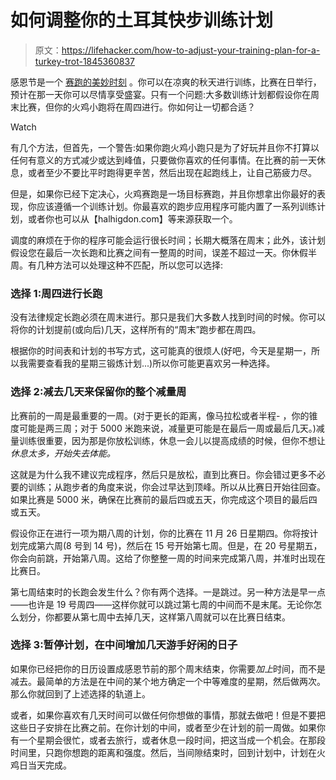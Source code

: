 # 如何调整你的土耳其快步训练计划

> 原文：<https://lifehacker.com/how-to-adjust-your-training-plan-for-a-turkey-trot-1845360837>

感恩节是一个 [赛跑的美妙时刻](https://lifehacker.com/introducing-the-turkey-trot-throwdown-let-s-run-togeth-1787445111) 。你可以在凉爽的秋天进行训练，比赛在日举行，预计在那一天你可以尽情享受盛宴。只有一个问题:大多数训练计划都假设你在周末比赛，但你的火鸡小跑将在周四进行。你如何让一切都合适？

Watch

有几个方法，但首先，一个警告:如果你跑火鸡小跑只是为了好玩并且你不打算以任何有意义的方式减少或达到峰值，只要做你喜欢的任何事情。在比赛的前一天休息，或者至少不要比平时跑得更辛苦，然后出现在起跑线上，让自己筋疲力尽。

但是，如果你已经下定决心，火鸡赛跑是一场目标赛跑，并且你想拿出你最好的表现，你应该遵循一个训练计划。你最喜欢的跑步应用程序可能内置了一系列训练计划，或者你也可以从【halhigdon.com】等来源获取一个。

调度的麻烦在于你的程序可能会运行很长时间；长期大概落在周末；此外，该计划假设您在最后一次长跑和比赛之间有一整周的时间，误差不超过一天。你休假半周。有几种方法可以处理这种不匹配，所以您可以选择:

### 选择 1:周四进行长跑

没有法律规定长跑必须在周末进行。那只是我们大多数人找到时间的时候。你可以将你的计划提前(或向后)几天，这样所有的“周末”跑步都在周四。

根据你的时间表和计划的书写方式，这可能真的很烦人(好吧，今天是星期一，所以我需要查看我的星期三锻炼计划...)所以你可能更喜欢另一种选择。

### 选择 2:减去几天来保留你的整个减量周

比赛前的一周是最重要的一周。(对于更长的距离，像马拉松或者半程- ，你的锥度可能是两三周；对于 5000 米跑来说，减量更可能是在最后一周或最后几天。)减量训练很重要，因为那是你放松训练，休息一会儿以提高成绩的时候，但你不想让*休息太多，开始失去体能。*

这就是为什么我不建议完成程序，然后只是放松，直到比赛日。你会错过更多不必要的训练；从跑步者的角度来说，你会过早达到顶峰。所以从比赛日开始往回查。如果比赛是 5000 米，确保在比赛前的最后四或五天，你完成这个项目的最后四或五天。

假设你正在进行一项为期八周的计划，你的比赛在 11 月 26 日星期四。你将按计划完成第六周(8 号到 14 号)，然后在 15 号开始第七周。但是，在 20 号星期五，你会向前跳，开始第八周。这给了你整整一周的时间来完成第八周，并准时出现在比赛日。

第七周结束时的长跑会发生什么？你有两个选择。一是跳过。另一种方法是早一点——也许是 19 号周四——这样你就可以跳过第七周的中间而不是末尾。无论你怎么划分，你都要从第七周中去掉几天，这样第八周就可以在比赛日结束。

### 选择 3:暂停计划，在中间增加几天游手好闲的日子

如果你已经把你的日历设置成感恩节前的那个周末结束，你需要*加上*时间，而不是减去。最简单的方法是在中间的某个地方确定一个中等难度的星期，然后做两次。那么你就回到了上述选择的轨道上。

或者，如果你喜欢有几天时间可以做任何你想做的事情，那就去做吧！但是不要把这些日子安排在比赛之前。在你计划的中间，或者至少在计划的前一周做。如果你有一个星期会很忙，或者去旅行，或者休息一段时间，把这当成一个机会。在那段时间里，只跑你想跑的距离和强度。然后，当间隙结束时，回到计划中，计划在火鸡日当天完成。